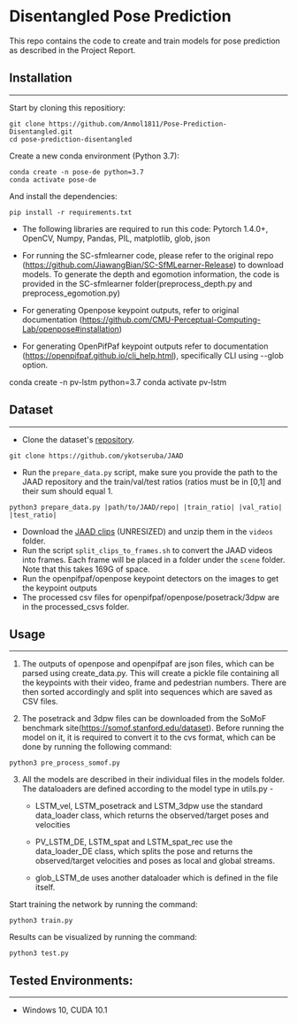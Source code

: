 # Disentangled Pose Prediction

This repo contains the code to create and train models for pose prediction as described in the Project Report.

## Installation
------------
Start by cloning this repositiory:
```
git clone https://github.com/Anmol1811/Pose-Prediction-Disentangled.git
cd pose-prediction-disentangled
```
Create a new conda environment (Python 3.7):
```
conda create -n pose-de python=3.7
conda activate pose-de
```
And install the dependencies:
```
pip install -r requirements.txt
```

- The following libraries are required to run this code:
Pytorch 1.4.0+, OpenCV, Numpy, Pandas, PIL, matplotlib, glob, json

- For running the SC-sfmlearner code, please refer to the original repo (https://github.com/JiawangBian/SC-SfMLearner-Release) to download models. 
To generate the depth and egomotion information, the code is provided in the SC-sfmlearner folder(preprocess_depth.py and preprocess_egomotion.py)

- For generating Openpose keypoint outputs, refer to original documentation (https://github.com/CMU-Perceptual-Computing-Lab/openpose#installation)
- For generating OpenPifPaf keypoint outputs refer to documentation (https://openpifpaf.github.io/cli_help.html), specifically CLI using --glob option.

conda create -n pv-lstm python=3.7
conda activate pv-lstm

## Dataset
------------
  
  * Clone the dataset's [repository](https://github.com/ykotseruba/JAAD).
  ```
  git clone https://github.com/ykotseruba/JAAD
  ```
  * Run the `prepare_data.py` script, make sure you provide the path to the JAAD repository and the train/val/test ratios (ratios must be in [0,1] and their sum should equal 1.
  ```
  python3 prepare_data.py |path/to/JAAD/repo| |train_ratio| |val_ratio| |test_ratio|
  ```
  * Download the [JAAD clips](http://data.nvision2.eecs.yorku.ca/JAAD_dataset/) (UNRESIZED) and unzip them in the `videos` folder.
  * Run the script `split_clips_to_frames.sh` to convert the JAAD videos into frames. Each frame will be placed in a folder under the `scene` folder. Note that this takes 169G of space.
  * Run the openpifpaf/openpose keypoint detectors on the images to get the keypoint outputs 
  * The processed csv files for openpifpaf/openpose/posetrack/3dpw are in the processed_csvs folder.



## Usage
------------

1. The outputs of openpose and openpifpaf are json files, which can be parsed using create_data.py. This will create a pickle file containing all the keypoints with their video, frame and pedestrian numbers. There are then sorted accordingly and split into sequences which are saved as CSV files.

2. The posetrack and 3dpw files can be downloaded from the SoMoF benchmark site(https://somof.stanford.edu/dataset). Before running the model on it, it is required to convert it to the cvs format, which can be done by running the following command:
```
python3 pre_process_somof.py 
```

3. All the models are described in their individual files in the models folder. The dataloaders are defined according to the model type in utils.py - 

    - LSTM_vel, LSTM_posetrack and LSTM_3dpw use the standard data_loader class, which returns the observed/target poses and velocities

    - PV_LSTM_DE, LSTM_spat and LSTM_spat_rec use the data_loader_DE class, which splits the pose and returns the observed/target velocities and poses as local and global streams.

    - glob_LSTM_de uses another dataloader which is defined in the file itself.



Start training the network by running the command:
```
python3 train.py
```

Results can be visualized by running the command:
```
python3 test.py
```

## Tested Environments:
------------
  * Windows 10, CUDA 10.1